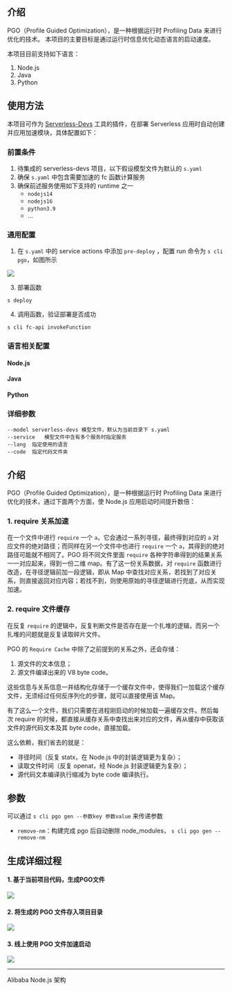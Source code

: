 ## 介绍

PGO（Profile Guided Optimization），是一种根据运行时 Profiling Data 来进行优化的技术。
本项目的主要目标是通过运行时信息优化动态语言的启动速度。

本项目目前支持如下语言：

1. Node.js
2. Java
3. Python

## 使用方法

本项目可作为 [Serverless-Devs](https://www.serverless-devs.com/) 工具的插件，在部署 Serverless 应用时自动创建并应用加速模块，具体配置如下：

### 前置条件

1. 待集成的 serverless-devs 项目，以下假设模型文件为默认的 `s.yaml`
2. 确保 `s.yaml` 中包含需要加速的 fc 函数计算服务
3. 确保前述服务使用如下支持的 runtime 之一
   - `nodejs14`
   - `nodejs16`
   - `python3.9`
   - ...

### 通用配置

1. 在 `s.yaml` 中的 service actions 中添加 `pre-deploy` ，配置 run 命令为 `s cli pgo`，如图所示

![](https://gw.alicdn.com/imgextra/i2/O1CN01I1r4Px1zLjaHcU0ZD_!!6000000006698-2-tps-1646-642.png)

3. 部署函数
```shell
s deploy
```

4. 调用函数，验证部署是否成功
```shell
s cli fc-api invokeFunction
```

### 语言相关配置

#### Node.js
#### Java
#### Python


### 详细参数

```
--model	serverless-devs 模型文件，默认为当前目录下 s.yaml
--service	模型文件中含有多个服务时指定服务
--lang	指定使用的语言
--code	指定代码文件夹
```

## 介绍

PGO（Profile Guided Optimization），是一种根据运行时 Profiling Data 来进行优化的技术，通过下面两个方面，使 Node.js 应用启动时间提升数倍：
### 1. require 关系加速

在一个文件中进行 `require` 一个 `a`，它会通过一系列寻径，最终得到对应的 `a` 对应文件的绝对路径；而同样在另一个文件中也进行 `require` 一个 `a`，其得到的绝对路径可能就不相同了。PGO 将不同文件里面 `require` 各种字符串得到的结果关系一一对应起来，得到一份二维 map。有了这一份关系数据，对 `require` 函数进行改造，在寻径逻辑前加一段逻辑，即从 Map 中查找对应关系，若找到了对应关系，则直接返回对应内容；若找不到，则使用原始的寻径逻辑进行兜底，从而实现加速。

### 2. require 文件缓存

在反复 `require` 的逻辑中，反复判断文件是否存在是一个扎堆的逻辑，而另一个扎堆的问题就是反复读取碎片文件。

PGO 的 `Require Cache` 中除了之前提到的关系之外，还会存储：

1. 源文件的文本信息；
2. 源文件编译出来的 V8 byte code。

这些信息与关系信息一并结构化存储于一个缓存文件中，使得我们一加载这个缓存文件，无须经过任何反序列化的步骤，就可以直接使用该 Map。

有了这么一个文件，我们只需要在进程刚启动的时候加载一遍缓存文件。然后每次 require 的时候，都直接从缓存关系中查找出来对应的文件，再从缓存中获取该文件的源代码文本及其 byte code，直接加载。

这么依赖，我们省去的就是：

+ 寻径时间（反复 statx，在 Node.js 中的封装逻辑更为复杂）；
+ 读取文件时间（反复 openat，经 Node.js 封装逻辑更为复杂）；
+ 源代码文本编译执行缩减为 byte code 编译执行。

## 参数

可以通过 `s cli pgo gen --参数key 参数value` 来传递参数

+ `remove-nm`：构建完成 pgo 后自动删除 node_modules， `s cli pgo gen --remove-nm`

## 生成详细过程
#### 1. 基于当前项目代码，生成PGO文件
![](https://gw.alicdn.com/imgextra/i2/O1CN01XHeTqp1cXsvsuRAyq_!!6000000003611-2-tps-1164-930.png)
#### 2. 将生成的 PGO 文件存入项目目录
![](https://gw.alicdn.com/imgextra/i2/O1CN01xp4Du11Xq8dg742js_!!6000000002974-2-tps-1050-629.png)
#### 3. 线上使用 PGO 文件加速启动
![](https://gw.alicdn.com/imgextra/i4/O1CN01OGG21g1VhJmLQlEAS_!!6000000002684-2-tps-886-506.png)


---

Alibaba Node.js 架构